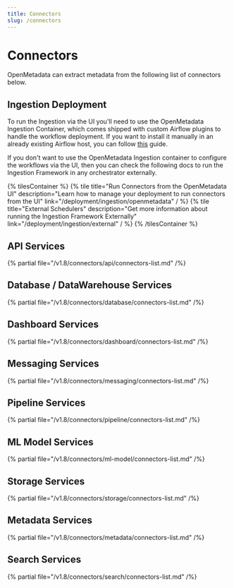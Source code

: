 ```yaml
---
title: Connectors
slug: /connectors
---
```


# Connectors

OpenMetadata can extract metadata from the following list of connectors below.

## Ingestion Deployment

To run the Ingestion via the UI you'll need to use the OpenMetadata Ingestion Container, which comes shipped with
custom Airflow plugins to handle the workflow deployment. If you want to install it manually in an already existing
Airflow host, you can follow [this](/deployment/ingestion/openmetadata) guide.

If you don't want to use the OpenMetadata Ingestion container to configure the workflows via the UI, then you can check
the following docs to run the Ingestion Framework in any orchestrator externally.

{% tilesContainer %}
{% tile
    title="Run Connectors from the OpenMetadata UI"
    description="Learn how to manage your deployment to run connectors from the UI"
    link="/deployment/ingestion/openmetadata"
  / %}
{% tile
    title="External Schedulers"
    description="Get more information about running the Ingestion Framework Externally"
    link="/deployment/ingestion/external"
  / %}
{% /tilesContainer %}

## API Services

{% partial file="/v1.8/connectors/api/connectors-list.md" /%}

## Database / DataWarehouse Services

{% partial file="/v1.8/connectors/database/connectors-list.md" /%}

## Dashboard Services

{% partial file="/v1.8/connectors/dashboard/connectors-list.md" /%}

## Messaging Services

{% partial file="/v1.8/connectors/messaging/connectors-list.md" /%}

## Pipeline Services

{% partial file="/v1.8/connectors/pipeline/connectors-list.md" /%}

## ML Model Services

{% partial file="/v1.8/connectors/ml-model/connectors-list.md" /%}

## Storage Services

{% partial file="/v1.8/connectors/storage/connectors-list.md" /%}

## Metadata Services

{% partial file="/v1.8/connectors/metadata/connectors-list.md" /%}

## Search Services

{% partial file="/v1.8/connectors/search/connectors-list.md" /%}
